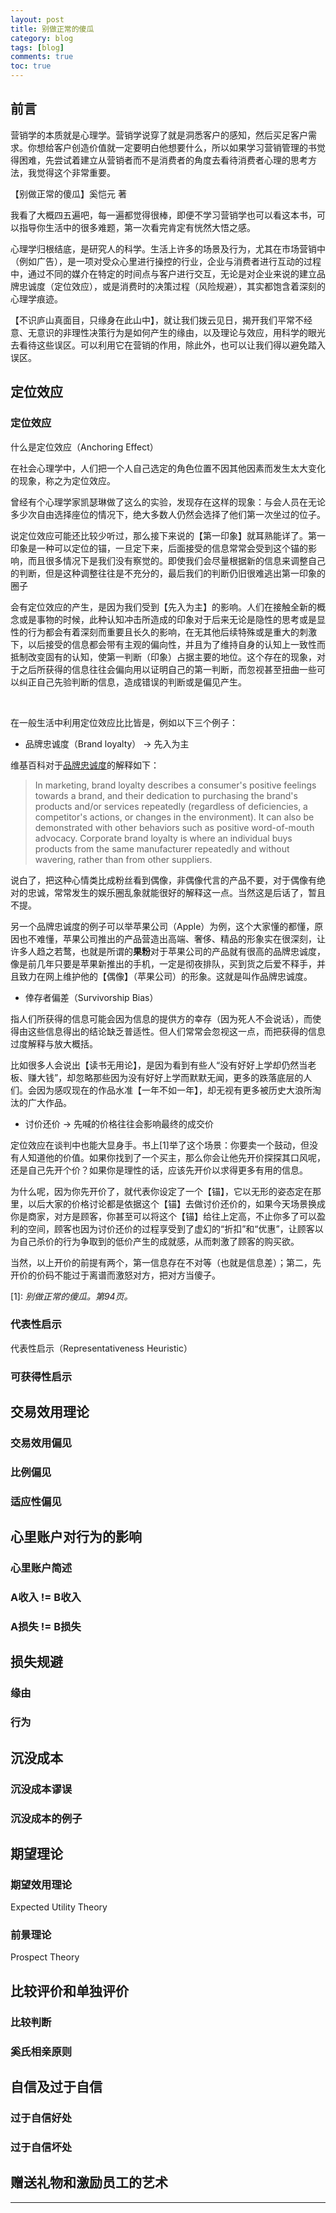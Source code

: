 ```yaml
---
layout: post
title: 别做正常的傻瓜
category: blog
tags: [blog]
comments: true
toc: true
---
```


## 前言

营销学的本质就是心理学。营销学说穿了就是洞悉客户的感知，然后买足客户需求。你想给客户创造价值就一定要明白他想要什么，所以如果学习营销管理的书觉得困难，先尝试着建立从营销者而不是消费者的角度去看待消费者心理的思考方法，我觉得这个非常重要。

【别做正常的傻瓜】奚恺元 著

我看了大概四五遍吧，每一遍都觉得很棒，即便不学习营销学也可以看这本书，可以指导你生活中的很多难题，第一次看完肯定有恍然大悟之感。

心理学归根结底，是研究人的科学。生活上许多的场景及行为，尤其在市场营销中（例如广告），是一项对受众心里进行操控的行业，企业与消费者进行互动的过程中，通过不同的媒介在特定的时间点与客户进行交互，无论是对企业来说的建立品牌忠诚度（定位效应），或是消费时的决策过程（风险规避），其实都饱含着深刻的心理学痕迹。

【不识庐山真面目，只缘身在此山中】，就让我们拨云见日，揭开我们平常不经意、无意识的非理性决策行为是如何产生的缘由，以及理论与效应，用科学的眼光去看待这些误区。可以利用它在营销的作用，除此外，也可以让我们得以避免踏入误区。

## 定位效应

### 定位效应

什么是定位效应（Anchoring Effect）

在社会心理学中，人们把一个人自己选定的角色位置不因其他因素而发生太大变化的现象，称之为定位效应。

曾经有个心理学家凯瑟琳做了这么的实验，发现存在这样的现象：与会人员在无论多少次自由选择座位的情况下，绝大多数人仍然会选择了他们第一次坐过的位子。

说定位效应可能还比较少听过，那么接下来说的【第一印象】就耳熟能详了。第一印象是一种可以定位的锚，一旦定下来，后面接受的信息常常会受到这个锚的影响，而且很多情况下是我们没有察觉的。即使我们会尽量根据新的信息来调整自己的判断，但是这种调整往往是不充分的，最后我们的判断仍旧很难逃出第一印象的圈子

会有定位效应的产生，是因为我们受到【先入为主】的影响。人们在接触全新的概念或是事物的时候，此种认知冲击所造成的印象对于后来无论是隐性的思考或是显性的行为都会有着深刻而重要且长久的影响，在无其他后续特殊或是重大的刺激下，以后接受的信息都会带有主观的偏向性，并且为了维持自身的认知上一致性而抵制改变固有的认知，使第一判断（印象）占据主要的地位。这个存在的现象，对于之后所获得的信息往往会偏向用以证明自己的第一判断，而忽视甚至扭曲一些可以纠正自己先验判断的信息，造成错误的判断或是偏见产生。

<br>

在一般生活中利用定位效应比比皆是，例如以下三个例子：
- 品牌忠诚度（Brand loyalty） → 先入为主

维基百科对于[品牌忠诚度](https://en.wikipedia.org/wiki/Brand_loyalty)的解释如下：

> In marketing, brand loyalty describes a consumer's positive feelings towards a brand, and their dedication to purchasing the brand's products and/or services repeatedly (regardless of deficiencies, a competitor's actions, or changes in the environment). It can also be demonstrated with other behaviors such as positive word-of-mouth advocacy. Corporate brand loyalty is where an individual buys products from the same manufacturer repeatedly and without wavering, rather than from other suppliers.

说白了，把这种心情类比成粉丝看到偶像，非偶像代言的产品不要，对于偶像有绝对的忠诚，常常发生的娱乐圈乱象就能很好的解释这一点。当然这是后话了，暂且不提。

另一个品牌忠诚度的例子可以举苹果公司（Apple）为例，这个大家懂的都懂，原因也不难懂，苹果公司推出的产品营造出高端、奢侈、精品的形象实在很深刻，让许多人趋之若鹜，也就是所谓的**果粉**对于苹果公司的产品就有很高的品牌忠诚度，像是前几年只要是苹果新推出的手机，一定是彻夜排队，买到货之后爱不释手，并且致力在网上维护他的【偶像】（苹果公司）的形象。这就是叫作品牌忠诚度。

- 倖存者偏差（Survivorship Bias）

指人们所获得的信息可能会因为信息的提供方的幸存（因为死人不会说话），而使得由这些信息得出的结论缺乏普适性。但人们常常会忽视这一点，而把获得的信息过度解释与放大概括。

比如很多人会说出【读书无用论】，是因为看到有些人“没有好好上学却仍然当老板、赚大钱”，却忽略那些因为没有好好上学而默默无闻，更多的跌落底层的人们。会因为感叹现在的作品水准【一年不如一年】，却无视有更多被历史大浪所淘汰的广大作品。

- 讨价还价 → 先喊的价格往往会影响最终的成交价

定位效应在谈判中也能大显身手。书上\[1]举了这个场景：你要卖一个鼓动，但没有人知道他的价值。如果你找到了一个买主，那么你会让他先开价探探其口风呢，还是自己先开个价？如果你是理性的话，应该先开价以求得更多有用的信息。

为什么呢，因为你先开价了，就代表你设定了一个【锚】，它以无形的姿态定在那里，以后大家的价格讨论都是依据这个【锚】去做讨价还价的，如果今天场景换成你是商家，对方是顾客，你甚至可以将这个【锚】给往上定高，不止你多了可以盈利的空间，顾客也因为讨价还价的过程享受到了虚幻的“折扣”和“优惠”，让顾客以为自己杀价的行为争取到的低价产生的成就感，从而刺激了顾客的购买欲。

当然，以上开价的前提有两个，第一信息存在不对等（也就是信息差）；第二，先开价的价码不能过于离谱而激怒对方，把对方当傻子。

\[1]: *别做正常的傻瓜。第94页。*

### 代表性启示

代表性启示（Representativeness Heuristic）



### 可获得性启示



## 交易效用理论

### 交易效用偏见



### 比例偏见



### 适应性偏见



## 心里账户对行为的影响

### 心里账户简述



### A收入 != B收入



### A损失 != B损失



## 损失规避

### 缘由


### 行为

## 沉没成本

### 沉没成本谬误


### 沉没成本的例子


## 期望理论

### 期望效用理论

Expected Utility Theory

### 前景理论

Prospect Theory


## 比较评价和单独评价

### 比较判断


### 奚氏相亲原则


## 自信及过于自信

### 过于自信好处


### 过于自信坏处



## 赠送礼物和激励员工的艺术



---